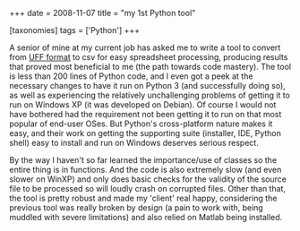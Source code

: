 +++
date = 2008-11-07
title = "my 1st Python tool"

[taxonomies]
tags = ['Python']
+++

A senior of mine at my current job has asked me to write a tool to
convert from [UFF format] to csv for easy spreadsheet processing,
producing results that proved most beneficial to me (the path towards
code mastery). The tool is less than 200 lines of Python code, and I
even got a peek at the necessary changes to have it run on Python 3 (and
successfully doing so), as well as experiencing the relatively
unchallenging problems of getting it to run on Windows XP (it was
developed on Debian). Of course I would not have bothered had the
requirement not been getting it to run on that most popular of end-user
OSes. But Python's cross-platform nature makes it easy, and their work
on getting the supporting suite (installer, IDE, Python shell) easy to
install and run on Windows deserves serious respect.

By the way I haven't so far learned the importance/use of classes so
the entire thing is in functions. And the code is also extremely slow
(and even slower on WinXP) and only does basic checks for the validity
of the source file to be processed so will loudly crash on corrupted
files. Other than that, the tool is pretty robust and made my 'client'
real happy, considering the previous tool was really broken by design (a
pain to work with, being muddled with severe limitations) and also
relied on Matlab being installed.

  [UFF format]: http://en.wikipedia.org/wiki/Universal_File_Format
